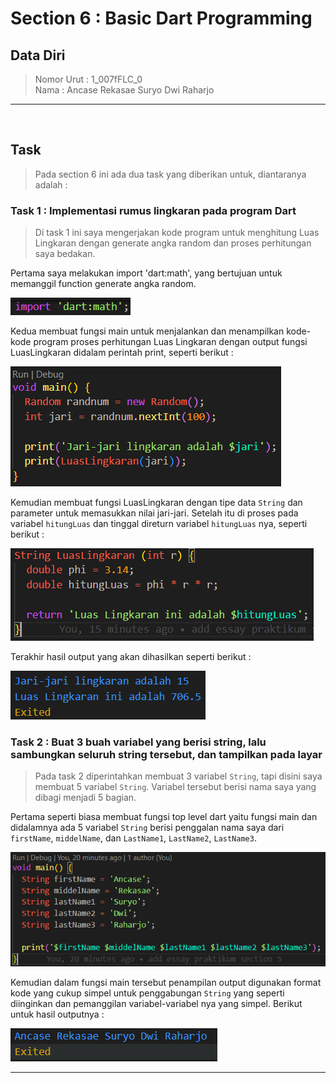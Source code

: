 # Section 6 : Basic Dart Programming

## Data Diri

> Nomor Urut  : 1_007fFLC_0 <br>
Nama        : Ancase Rekasae Suryo Dwi Raharjo

--- 

<br>

## Task

>Pada section 6 ini ada dua task yang diberikan untuk, diantaranya adalah :

### Task 1 : Implementasi rumus lingkaran pada program Dart

>Di task 1 ini saya mengerjakan kode program untuk menghitung Luas Lingkaran dengan generate angka random dan proses perhitungan saya bedakan.

Pertama saya melakukan import 'dart:math', yang bertujuan untuk memanggil function generate angka random.

![import Dart Marh](../Screenshots/Screenshot_importDartMath.png)

Kedua membuat fungsi main untuk menjalankan dan menampilkan kode-kode program proses perhitungan Luas Lingkaran dengan output fungsi LuasLingkaran didalam perintah print, seperti berikut :

![fungsi Main](../Screenshots/Screenshot_fungsiMain.png)

Kemudian membuat fungsi LuasLingkaran dengan tipe data `String` dan parameter untuk memasukkan nilai jari-jari. Setelah itu di proses pada variabel `hitungLuas` dan tinggal direturn variabel `hitungLuas` nya, seperti berikut :

![fungsi LuasLingkaran](../Screenshots/Screenshot_fungsiLuasLingkaran.png)

Terakhir hasil output yang akan dihasilkan seperti berikut :

![hasil Run Luas Lingkaran](../Screenshots/Screenshot_hasilRunLuasLingkaran.png)

### Task 2 : Buat 3 buah variabel yang berisi string, lalu sambungkan seluruh string tersebut, dan tampilkan pada layar

>Pada task 2 diperintahkan membuat 3 variabel `String`, tapi disini saya membuat 5 variabel `String`. Variabel tersebut berisi nama saya yang dibagi menjadi 5 bagian.

Pertama seperti biasa membuat fungsi top level dart yaitu fungsi main dan didalamnya ada 5 variabel `String` berisi penggalan nama saya dari `firstName`, `middelName`, dan `LastName1`, `LastName2`, `LastName3`.

![fungsi Main 3 variabel](../Screenshots/Screenshot_3Variabel.png)

Kemudian dalam fungsi main tersebut penampilan output digunakan format kode yang cukup simpel untuk penggabungan `String` yang seperti diinginkan dan pemanggilan variabel-variabel nya yang simpel. Berikut untuk hasil outputnya :

![hasil Run 3 Variabel](../Screenshots/Screenshot_hasilRun3variabel.png)

---
